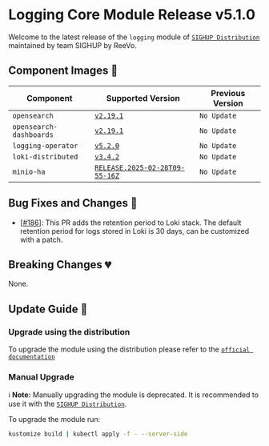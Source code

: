 # Logging Core Module Release v5.1.0

Welcome to the latest release of the `logging` module of [`SIGHUP Distribution`](https://github.com/sighupio/distribution) maintained by team SIGHUP by ReeVo.


## Component Images 🚢

| Component               | Supported Version                                                                                  | Previous Version               |
| ----------------------- | -------------------------------------------------------------------------------------------------- | ------------------------------ |
| `opensearch`            | [`v2.19.1`](https://github.com/opensearch-project/OpenSearch/releases/tag/2.19.1)                  | `No Update`                    |
| `opensearch-dashboards` | [`v2.19.1`](https://github.com/opensearch-project/OpenSearch-Dashboards/releases/tag/2.19.1)       | `No Update`                    |
| `logging-operator`      | [`v5.2.0`](https://github.com/kube-logging/logging-operator/releases/tag/5.2.0)                    | `No Update`                    |
| `loki-distributed`      | [`v3.4.2`](https://github.com/grafana/loki/releases/tag/v3.4.2)                                    | `No Update`                    |
| `minio-ha`              | [`RELEASE.2025-02-28T09-55-16Z`](https://github.com/minio/minio/tree/RELEASE.2025-02-28T09-55-16Z) | `No Update`                    |

## Bug Fixes and Changes 🐛

- [[#186](https://github.com/sighupio/module-logging/pull/186)]: This PR adds the retention period to Loki stack. The default retention period for logs stored in Loki is 30 days, can be customized with a patch.

## Breaking Changes 💔

None.

## Update Guide 🦮

### Upgrade using the distribution

To upgrade the module using the distribution please refer to the [`official documentation`](https://docs.sighup.io/docs/upgrades/upgrades)

### Manual Upgrade

ℹ️ **Note:** Manually upgrading the module is deprecated. It is recommended to use it with the [`SIGHUP Distribution`](https://github.com/sighupio/distribution).

To upgrade the module run:

```bash
kustomize build | kubectl apply -f - --server-side
```
